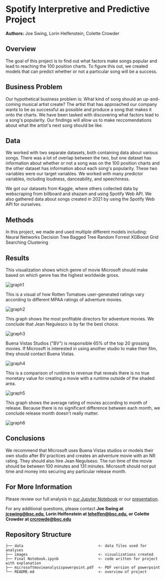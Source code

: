 # Spotify Interpretive and Predictive Project
**Authors:** Joe Swing, Lorin Helfenstein, Colette Crowder

## Overview
The goal of this project is to find out what factors make songs popular and lead to reaching the 100 position charts. To figure this out, we created models that can predict whether or not a particular song will be a success.

## Business Problem
Our hypothetical business problem is: What kind of song should an up-and-coming musical artist create? The artist that has approached our company wants to be as successful as possible and produce a song that makes it onto the charts. We have been tasked with discovering what factors lead to a song's popularity. Our findings will allow us to make reccomendations about what the artist's next song should be like.

## Data
We worked with two separate datasets, both containing data about various songs. There was a lot of overlap between the two, but one dataset has information about whether or not a song was on the 100 position charts and the other dataset has information about each song's popularity. These two variables were our target variables. We worked with many predictor variables, including loudness, danceability, and speechiness.

We got our datasets from Kaggle, where others collected data by webscraping from billboard and shazam and using Spotify Web API. We also gathered data about songs created in 2021 by using the Spotify Web API for ourselves.

## Methods
In this project, we made and used multiple different models including:
Neural Networks
Decision Tree
Bagged Tree
Random Forrest
XGBoost
Grid Searching
Clustering

## Results

This visualization shows which genre of movie Microsoft should make based on which genre has the highest worldwide gross.

![graph1](./images/grouped_barplot_Seaborn_barplot_Python_corrected.png)

This is a visual of how Rotten Tomatoes user-generated ratings vary according to different MPAA ratings of adventure movies.

![graph2](./images/Rotten_tomatose_Ratings.png)

This graph shows the most profitable directors for adventure movies. We conclude that Jean Negulesco is by far the best choice.

![graph3](./images/Directors_and_Profit_for_Adventure_Movies.png)

Buena Vistas Studios ("BV") is responsible 65% of the top 20 grossing movies. If Microsoft is interested in using another studio to make their film, they should contact Buena Vistas.

![graph4](./images/top20_barplot_Seaborn_barplot_Python.png)

This is a comparison of runtime to revenue that reveals there is no true monetary value for creating a movie with a runtime outside of the shaded area.

![graph5](./images/Runtime_Comparison_line_added.png)

This graph shows the average rating of movies according to month of release. Because there is no significant difference between each month, we conclude release month doesn't really matter.

![graph6](./images/Month_and_Rating.png)

## Conclusions
We recommend that Microsoft uses Buena Vistas studios or models their own studio after BV practices and creates an adventure movie with an NR rating. They should also hire Jean Negulseso. The run time of the movie should be between 100 minutes and 131 minutes. Microsoft should not put time and money into securing any particular release month.

## For More Information
Please review our full analysis in [our Jupyter Notebook](./Final/Notebook.ipynb) or our [presentation](./microsoftmovieanalysispowerpoint.pdf).

For any additional questions, please contact **Joe Swing at jcswing@bsc.edu, Lorin Helfenstein at lehelfen@bsc.edu, or Colette Crowder at crcrowde@bsc.edu**

## Repository Structure

```
├── data                                  <- data files used for analyses
├── images                                <- visualizations created
├── Final Notebook.ipynb                  <- code written for project with explanation
├── microsoftmovieanalysispowerpoint.pdf  <- PDF version of powerpoint
└── README.md                             <- overview of project
```